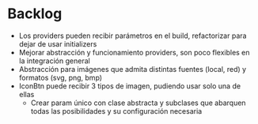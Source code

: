 # Backlog

- Los providers pueden recibir parámetros en el build, refactorizar para dejar de usar initializers
- Mejorar abstracción y funcionamiento providers, son poco flexibles en la integración general
- Abstracción para imágenes que admita distintas fuentes (local, red) y formatos (svg, png, bmp)
- IconBtn puede recibir 3 tipos de imagen, pudiendo usar solo una de ellas
  - Crear param único con clase abstracta y subclases que abarquen todas las posibilidades y su configuración necesaria
